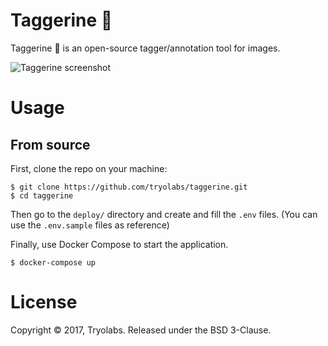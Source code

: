 Taggerine 🍊
============

Taggerine 🍊 is an open-source tagger/annotation tool for images.


![Taggerine screenshot](https://screenshots.firefoxusercontent.com/images/26ec597b-de9f-4d25-b046-11e7f096a46e.jpg)

# Usage

## From source

First, clone the repo on your machine:

```
$ git clone https://github.com/tryolabs/taggerine.git
$ cd taggerine
```

Then go to the `deploy/` directory and create and fill the `.env` files. (You can use the `.env.sample` files as reference)

Finally, use Docker Compose to start the application.

```
$ docker-compose up
```

# License

Copyright © 2017, Tryolabs. Released under the BSD 3-Clause.